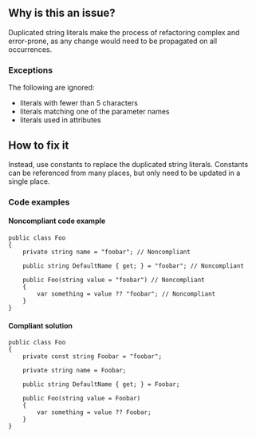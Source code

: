 ## Why is this an issue?
 
Duplicated string literals make the process of refactoring complex and error-prone, as any change would need to be propagated on all occurrences.
 
### Exceptions
 
The following are ignored:
 
- literals with fewer than 5 characters
- literals matching one of the parameter names
- literals used in attributes

## How to fix it
 
Instead, use constants to replace the duplicated string literals. Constants can be referenced from many places, but only need to be updated in a single place.
 
### Code examples
 
#### Noncompliant code example

    public class Foo
    {
        private string name = "foobar"; // Noncompliant
    
        public string DefaultName { get; } = "foobar"; // Noncompliant
    
        public Foo(string value = "foobar") // Noncompliant
        {
            var something = value ?? "foobar"; // Noncompliant
        }
    }

#### Compliant solution

    public class Foo
    {
        private const string Foobar = "foobar";
    
        private string name = Foobar;
    
        public string DefaultName { get; } = Foobar;
    
        public Foo(string value = Foobar)
        {
            var something = value ?? Foobar;
        }
    }